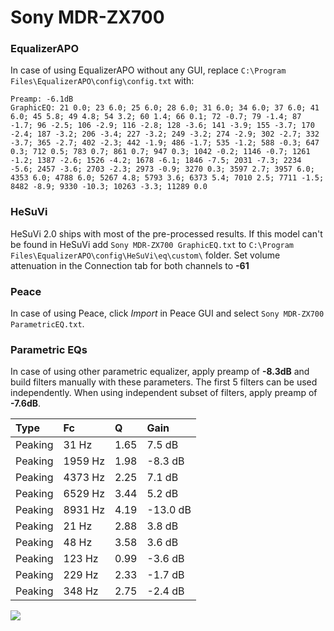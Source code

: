 # Sony MDR-ZX700

### EqualizerAPO
In case of using EqualizerAPO without any GUI, replace `C:\Program Files\EqualizerAPO\config\config.txt`
with:
```
Preamp: -6.1dB
GraphicEQ: 21 0.0; 23 6.0; 25 6.0; 28 6.0; 31 6.0; 34 6.0; 37 6.0; 41 6.0; 45 5.8; 49 4.8; 54 3.2; 60 1.4; 66 0.1; 72 -0.7; 79 -1.4; 87 -1.7; 96 -2.5; 106 -2.9; 116 -2.8; 128 -3.6; 141 -3.9; 155 -3.7; 170 -2.4; 187 -3.2; 206 -3.4; 227 -3.2; 249 -3.2; 274 -2.9; 302 -2.7; 332 -3.7; 365 -2.7; 402 -2.3; 442 -1.9; 486 -1.7; 535 -1.2; 588 -0.3; 647 0.3; 712 0.5; 783 0.7; 861 0.7; 947 0.3; 1042 -0.2; 1146 -0.7; 1261 -1.2; 1387 -2.6; 1526 -4.2; 1678 -6.1; 1846 -7.5; 2031 -7.3; 2234 -5.6; 2457 -3.6; 2703 -2.3; 2973 -0.9; 3270 0.3; 3597 2.7; 3957 6.0; 4353 6.0; 4788 6.0; 5267 4.8; 5793 3.6; 6373 5.4; 7010 2.5; 7711 -1.5; 8482 -8.9; 9330 -10.3; 10263 -3.3; 11289 0.0
```

### HeSuVi
HeSuVi 2.0 ships with most of the pre-processed results. If this model can't be found in HeSuVi add
`Sony MDR-ZX700 GraphicEQ.txt` to `C:\Program Files\EqualizerAPO\config\HeSuVi\eq\custom\` folder.
Set volume attenuation in the Connection tab for both channels to **-61**

### Peace
In case of using Peace, click *Import* in Peace GUI and select `Sony MDR-ZX700 ParametricEQ.txt`.

### Parametric EQs
In case of using other parametric equalizer, apply preamp of **-8.3dB** and build filters manually
with these parameters. The first 5 filters can be used independently.
When using independent subset of filters, apply preamp of **-7.6dB**.

| Type    | Fc      |    Q | Gain     |
|:--------|:--------|:-----|:---------|
| Peaking | 31 Hz   | 1.65 | 7.5 dB   |
| Peaking | 1959 Hz | 1.98 | -8.3 dB  |
| Peaking | 4373 Hz | 2.25 | 7.1 dB   |
| Peaking | 6529 Hz | 3.44 | 5.2 dB   |
| Peaking | 8931 Hz | 4.19 | -13.0 dB |
| Peaking | 21 Hz   | 2.88 | 3.8 dB   |
| Peaking | 48 Hz   | 3.58 | 3.6 dB   |
| Peaking | 123 Hz  | 0.99 | -3.6 dB  |
| Peaking | 229 Hz  | 2.33 | -1.7 dB  |
| Peaking | 348 Hz  | 2.75 | -2.4 dB  |

![](https://raw.githubusercontent.com/jaakkopasanen/AutoEq/master/results/innerfidelity/sbaf-serious/Sony%20MDR-ZX700/Sony%20MDR-ZX700.png)